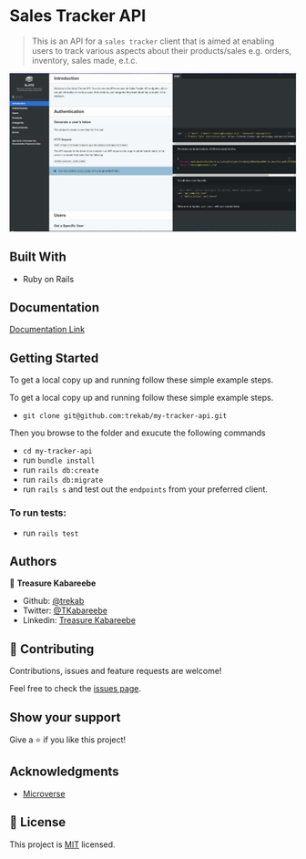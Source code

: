 # Sales Tracker API

> This is an API for a `sales tracker` client that is aimed at enabling users to track various aspects about their products/sales e.g. orders, inventory, sales made, e.t.c. 

![screenshot](./sales-tracker-api-docs.png)

## Built With

- Ruby on Rails

## Documentation
[Documentation Link](https://trekab.github.io/my-tracker-api-docs/)


## Getting Started

To get a local copy up and running follow these simple example steps.

To get a local copy up and running follow these simple example steps.
- `git clone git@github.com:trekab/my-tracker-api.git`

Then you browse to the folder and exucute the following commands
- `cd my-tracker-api`
- run `bundle install`
- run `rails db:create`
- run `rails db:migrate`
- run `rails s` and test out the `endpoints` from your preferred client.

### To run tests:
- run `rails test`

## Authors

👤 **Treasure Kabareebe**

- Github: [@trekab](https://github.com/trekab)
- Twitter: [@TKabareebe](https://twitter.com/TKabareebe)
- Linkedin: [Treasure Kabareebe](https://www.linkedin.com/in/treasure-kabareebe/)

## 🤝 Contributing

Contributions, issues and feature requests are welcome!

Feel free to check the [issues page](issues/).

## Show your support

Give a ⭐️ if you like this project!

## Acknowledgments

- [Microverse](https://www.microverse.org/)

## 📝 License

This project is [MIT](lic.url) licensed.
